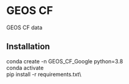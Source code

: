 # GEOS CF
GEOS CF data

## Installation
conda create -n GEOS_CF_Google python=3.8\
conda activate\
pip install -r requirements.txt\
